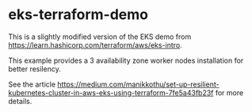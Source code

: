 # eks-terraform-demo
This is a slightly modified version of the EKS demo from https://learn.hashicorp.com/terraform/aws/eks-intro. 

This example provides a 3 availability zone worker nodes installation for better resilency.

See the article https://medium.com/manikkothu/set-up-resilient-kubernetes-cluster-in-aws-eks-using-terraform-7fe5a43fb23f for more details.
